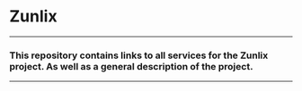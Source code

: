 # Zunlix

***
### This repository contains links to all services for the Zunlix project. As well as a general description of the project.
***